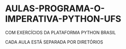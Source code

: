 # AULAS-PROGRAMA-O-IMPERATIVA-PYTHON-UFS
COM EXERCÍCIOS DA PLATAFORMA PYTHON BRASIL

CADA AULA ESTÁ SEPARADA POR DIRETÓRIOS
